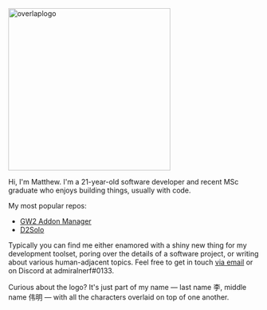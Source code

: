 <img src="https://user-images.githubusercontent.com/30479162/160323802-a9ac16eb-9097-42fe-ba4a-ed53634f4ce3.png" alt="overlaplogo" width="325"/>

Hi, I'm Matthew. I'm a 21-year-old software developer and recent MSc graduate who enjoys building things, usually with code. 

My most popular repos: 

- [GW2 Addon Manager](https://github.com/gw2-addon-loader/GW2-Addon-Manager)
- [D2Solo](https://github.com/fmmmlee/D2Solo)

Typically you can find me either enamored with a shiny new thing for my development toolset, poring over the details of a software project, or writing about various human-adjacent topics. Feel free to get in touch [via email](mailto:fmmmlee@gmail.com) or on Discord at admiralnerf#0133.

Curious about the logo? It's just part of my name — last name 李, middle name 伟明 — with all the characters overlaid on top of one another.
<!--
**fmmmlee/fmmmlee** is a ✨ _special_ ✨ repository because its `README.md` (this file) appears on your GitHub profile.

Here are some ideas to get you started:

- 🔭 I’m currently working on ...
- 🌱 I’m currently learning ...
- 👯 I’m looking to collaborate on ...
- 🤔 I’m looking for help with ...
- 💬 Ask me about ...
- 📫 How to reach me: ...
- 😄 Pronouns: ...
- ⚡ Fun fact: ...
-->
